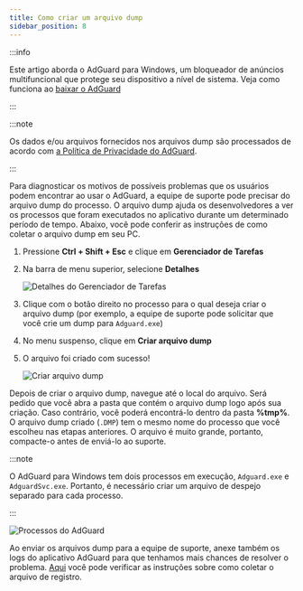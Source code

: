 ```yaml
---
title: Como criar um arquivo dump
sidebar_position: 8
---
```


:::info

Este artigo aborda o AdGuard para Windows, um bloqueador de anúncios multifuncional que protege seu dispositivo a nível de sistema. Veja como funciona ao [baixar o AdGuard](https://agrd.io/download-kb-adblock)

:::

:::note

Os dados e/ou arquivos fornecidos nos arquivos dump são processados de acordo com [a Política de Privacidade do AdGuard](https://adguard.com/en/privacy.html).

:::

Para diagnosticar os motivos de possíveis problemas que os usuários podem encontrar ao usar o AdGuard, a equipe de suporte pode precisar do arquivo dump do processo. O arquivo dump ajuda os desenvolvedores a ver os processos que foram executados no aplicativo durante um determinado período de tempo. Abaixo, você pode conferir as instruções de como coletar o arquivo dump em seu PC.

1. Pressione **Ctrl + Shift + Esc** e clique em **Gerenciador de Tarefas**

1. Na barra de menu superior, selecione **Detalhes**

    ![Detalhes do Gerenciador de Tarefas](https://cdn.adtidy.org/public/Adguard/kb/Windows_dump/details_en.png)

1. Clique com o botão direito no processo para o qual deseja criar o arquivo dump (por exemplo, a equipe de suporte pode solicitar que você crie um dump para `Adguard.exe`)

1. No menu suspenso, clique em **Criar arquivo dump**

1. O arquivo foi criado com sucesso!

    ![Criar arquivo dump](https://cdn.adtidy.org/public/Adguard/kb/Windows_dump/create_dump_file_en.png)

Depois de criar o arquivo dump, navegue até o local do arquivo. Será pedido que você abra a pasta que contém o arquivo dump logo após sua criação. Caso contrário, você poderá encontrá-lo dentro da pasta **%tmp%**. O arquivo dump criado (`.DMP`) tem o mesmo nome do processo que você escolheu nas etapas anteriores. O arquivo é muito grande, portanto, compacte-o antes de enviá-lo ao suporte.

:::note

O AdGuard para Windows tem dois processos em execução, `Adguard.exe` e `AdguardSvc.exe`. Portanto, é necessário criar um arquivo de despejo separado para cada processo.

:::

![Processos do AdGuard](https://cdn.adtidy.org/public/Adguard/kb/Windows_dump/processes_en.png)

Ao enviar os arquivos dump para a equipe de suporte, anexe também os logs do aplicativo AdGuard para que tenhamos mais chances de resolver o problema. [Aqui](../adguard-logs) você pode verificar as instruções sobre como coletar o arquivo de registro.
